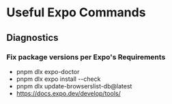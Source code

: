 # Useful Expo Commands

## Diagnostics

### Fix package versions per Expo's Requirements

- pnpm dlx expo-doctor
- pnpm dlx expo install --check
- pnpm dlx update-browserslist-db@latest
- <https://docs.expo.dev/develop/tools/>
